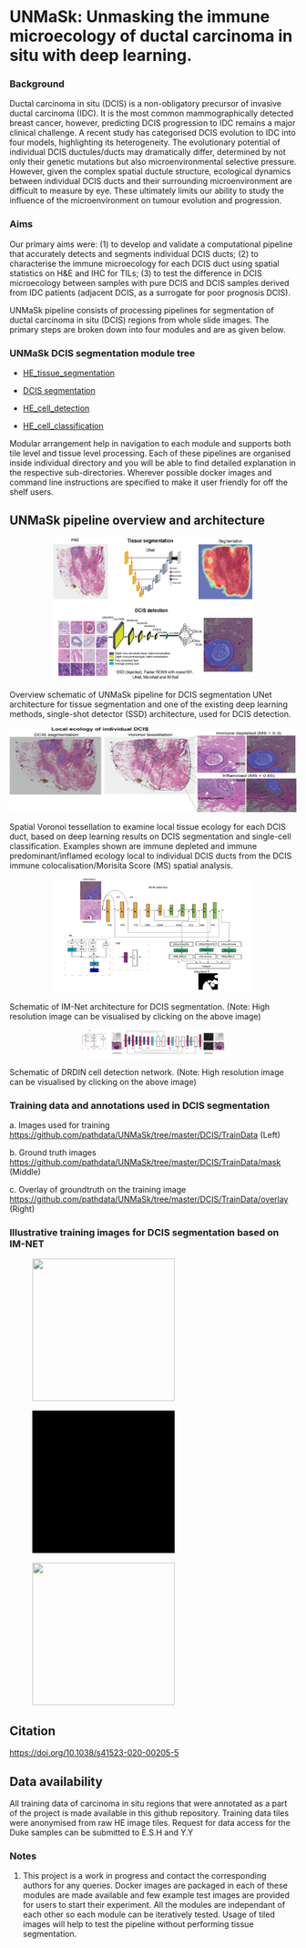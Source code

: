 # UNMaSk: Unmasking the immune microecology of ductal carcinoma in situ with deep learning.

### Background
Ductal carcinoma in situ (DCIS) is a non-obligatory precursor of invasive ductal carcinoma (IDC). It is the most common mammographically detected breast cancer, however, predicting DCIS progression to IDC remains a major clinical challenge. A recent study has categorised DCIS evolution to IDC into four models, highlighting its heterogeneity. The evolutionary potential of individual DCIS ductules/ducts may dramatically differ, determined by not only their genetic mutations but also microenvironmental
selective pressure. However, given the complex spatial ductule structure, ecological dynamics between individual DCIS ducts and their surrounding microenvironment are difficult to measure by eye. These ultimately limits our ability to study the influence of the microenvironment on tumour evolution and progression.

### Aims 
Our primary aims were: (1) to develop and validate a computational pipeline that accurately detects and segments individual DCIS ducts; (2) to characterise the immune microecology for each DCIS duct using spatial statistics on H&E and IHC for TILs; (3) to test the difference in DCIS microecology between samples with pure DCIS
and DCIS samples derived from IDC patients (adjacent DCIS, as a surrogate for poor prognosis DCIS).


UNMaSk pipeline consists of processing pipelines for segmentation of ductal carcinoma in situ (DCIS) regions from whole slide images. The primary steps are broken down into four modules and are as given below.


### UNMaSk DCIS segmentation module tree
 * [HE_tissue_segmentation](./HE_tissue_seg)

 * [DCIS segmentation](./DCIS/predict_DCIS)
 
 * [HE_cell_detection](./HE_cell_detection)
 
 * [HE_cell_classification](./HE_cell_classification/predict)
    


Modular arrangement help in navigation to each module and supports both tile level and tissue level processing. Each of these pipelines are organised inside individual directory and you will be able to find detailed explanation in the respective sub-directories. Wherever possible docker images and command line instructions are specified to make it user friendly for off the shelf users.

## UNMaSk pipeline overview and architecture 


<p align="center">
  <img src="environment/gt_Fig1.png" width="350" height="250"/>
   <figcaption> Overview schematic of UNMaSk pipeline for DCIS segmentation UNet architecture for tissue segmentation and one
   of the existing deep learning methods, single-shot detector (SSD) architecture, used for DCIS detection.
 </p>
 
 <p align="center">
 <img src="environment/gt_Fig2.png" width="550" height="150"/>
<figcaption> Spatial Voronoi tessellation to examine local tissue ecology for each DCIS duct, based on deep learning results on DCIS segmentation and single-cell classification. Examples shown are immune depleted and immune predominant/inflamed ecology local to individual DCIS ducts from the DCIS immune colocalisation/Morisita Score (MS) spatial analysis. </figcaption>
 </p>
 
<p align="center">
  
   <img src="environment/Fig2_a.png" width="350" height="200"/>
   <figcaption> Schematic of IM-Net architecture for DCIS segmentation. (Note: High resolution image can be visualised by clicking on the above image)     
      </figcaption>
 </p>
 
 <p align="center">
    
   <img src="environment/Fig2_b.png" width="250" height="50"/>
   
   <figcaption> Schematic of DRDIN cell detection network. (Note: High resolution image can be visualised by clicking on the above image)
       </figcaption>
 
 </p>
 

  


### Training data and annotations used in DCIS segmentation

a. Images used for training
https://github.com/pathdata/UNMaSk/tree/master/DCIS/TrainData (Left)

b. Ground truth images
https://github.com/pathdata/UNMaSk/tree/master/DCIS/TrainData/mask (Middle)

c. Overlay of groundtruth on the training image
https://github.com/pathdata/UNMaSk/tree/master/DCIS/TrainData/overlay (Right)

### Illustrative training images for DCIS segmentation based on IM-NET

<div class="items">
<figure>
    <img src="CIS/PrepareData/IM-NET/training_material/DCIS_freehand_sampled_pos_img_movie_001.gif" width="250" height="250">
    
</figure>
<figure>
    <img src="CIS/PrepareData/IM-NET/training_material/DCIS_freehand_sampled_pos_mask_movie_001.gif" width="250" height="250"> 
    
</figure>
<figure>
    <img src="CIS/PrepareData/IM-NET/training_material/DCIS_freehand_sampled_pos_overlay_movie_001.gif" width="250" height="250"/>
    
 </figure>

</div>

## Citation

https://doi.org/10.1038/s41523-020-00205-5

## Data availability

All training data of carcinoma in situ regions that were annotated as a part of the project is made available in this github repository.
Training data tiles were anonymised from raw HE image tiles. Request for data access for the Duke samples can be submitted to E.S.H and Y.Y

### Notes

1. This project is a work in progress and contact the corresponding authors for any queries. Docker images are packaged in each of these modules are made available and few example test images are provided for users to start their experiment. All the modules are independant of each other so each module can be iteratively tested. Usage of tiled images will help to test the pipeline without performing tissue segmentation.



